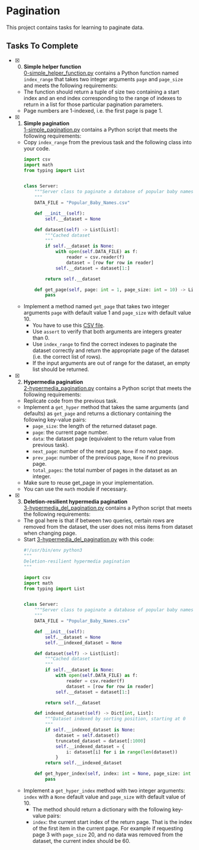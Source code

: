 # Pagination

This project contains tasks for learning to paginate data.

## Tasks To Complete

+ [x] 0. **Simple helper function**<br/>[0-simple_helper_function.py](0-simple_helper_function.py) contains a Python function named `index_range` that takes two integer arguments `page` and `page_size` and meets the following requirements:
  + The function should return a tuple of size two containing a start index and an end index corresponding to the range of indexes to return in a list for those particular pagination parameters.
  + Page numbers are 1-indexed, i.e. the first page is page 1.

+ [x] 1. **Simple pagination**<br/>[1-simple_pagination.py](1-simple_pagination.py) contains a Python script that meets the following requirements:
  + Copy `index_range` from the previous task and the following class into your code.
    ```python
    import csv
    import math
    from typing import List


    class Server:
        """Server class to paginate a database of popular baby names.
        """
        DATA_FILE = "Popular_Baby_Names.csv"

        def __init__(self):
            self.__dataset = None

        def dataset(self) -> List[List]:
            """Cached dataset
            """
            if self.__dataset is None:
                with open(self.DATA_FILE) as f:
                    reader = csv.reader(f)
                    dataset = [row for row in reader]
                self.__dataset = dataset[1:]

            return self.__dataset

        def get_page(self, page: int = 1, page_size: int = 10) -> List[List]:
            pass
    ```
  + Implement a method named `get_page` that takes two integer arguments `page` with default value 1 and `page_size` with default value 10.
    + You have to use this [CSV file](Popular_Baby_Names.csv).
    + Use `assert` to verify that both arguments are integers greater than 0.
    + Use `index_range` to find the correct indexes to paginate the dataset correctly and return the appropriate page of the dataset (i.e. the correct list of rows).
    + If the input arguments are out of range for the dataset, an empty list should be returned.

+ [x] 2. **Hypermedia pagination**<br/>[2-hypermedia_pagination.py](2-hypermedia_pagination.py) contains a Python script that meets the following requirements:
  + Replicate code from the previous task.
  + Implement a `get_hyper` method that takes the same arguments (and defaults) as `get_page` and returns a dictionary containing the following key-value pairs:
    + `page_size`: the length of the returned dataset page.
    + `page`: the current page number.
    + `data`: the dataset page (equivalent to the return value from previous task).
    + `next_page`: number of the next page, `None` if no next page.
    + `prev_page`: number of the previous page, `None` if no previous page.
    + `total_pages`: the total number of pages in the dataset as an integer.
  + Make sure to reuse get_page in your implementation.
  + You can use the `math` module if necessary.

+ [x] 3. **Deletion-resilient hypermedia pagination**<br/>[3-hypermedia_del_pagination.py](3-hypermedia_del_pagination.py) contains a Python script that meets the following requirements:
  + The goal here is that if between two queries, certain rows are removed from the dataset, the user does not miss items from dataset when changing page.
  + Start [3-hypermedia_del_pagination.py](3-hypermedia_del_pagination.py) with this code:
    ```python
    #!/usr/bin/env python3
    """
    Deletion-resilient hypermedia pagination
    """

    import csv
    import math
    from typing import List


    class Server:
        """Server class to paginate a database of popular baby names.
        """
        DATA_FILE = "Popular_Baby_Names.csv"

        def __init__(self):
            self.__dataset = None
            self.__indexed_dataset = None

        def dataset(self) -> List[List]:
            """Cached dataset
            """
            if self.__dataset is None:
                with open(self.DATA_FILE) as f:
                    reader = csv.reader(f)
                    dataset = [row for row in reader]
                self.__dataset = dataset[1:]

            return self.__dataset

        def indexed_dataset(self) -> Dict[int, List]:
            """Dataset indexed by sorting position, starting at 0
            """
            if self.__indexed_dataset is None:
                dataset = self.dataset()
                truncated_dataset = dataset[:1000]
                self.__indexed_dataset = {
                    i: dataset[i] for i in range(len(dataset))
                }
            return self.__indexed_dataset

        def get_hyper_index(self, index: int = None, page_size: int = 10) -> Dict:
            pass
    ```
  + Implement a `get_hyper_index` method with two integer arguments: `index` with a `None` default value and `page_size` with default value of 10.
    + The method should return a dictionary with the following key-value pairs:
    + `index`: the current start index of the return page. That is the index of the first item in the current page. For example if requesting page 3 with `page_size` 20, and no data was removed from the dataset, the current index should be 60.
